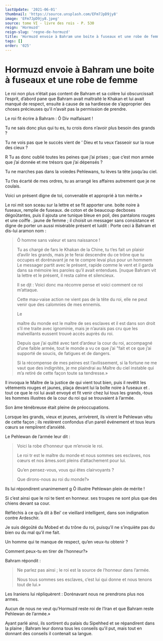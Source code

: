 ```yaml
---
lastUpdate: '2021-06-01'
thumbnail: 'https://source.unsplash.com/EFm7JpD9jy8'
image: 'EFm7JpD9jy8.jpeg'
source: tome VI - livre des rois - P. 530
reign: 'Hormuzd'
reign-slug: 'regne-de-hormuzd'
title: 'Hormuzd envoie à Bahram une boite à fuseaux et une robe de femme | Le Livre des Rois | Shâhnâmeh'
tags: []
order: '025'
---
```


# Hormuzd envoie à Bahram une boite à fuseaux et une robe de femme

Le roi non plus n’était pas content de Bahram et sa colère lui obscurcissait l’esprit, d’abord pane que Bahram avait maltraité le Khakan et lui avait manqué de respect, ensuite à cause de sa hardiesse de s’approprier des choses précieuses qu’il n’avait pas la permission de prendre.

Le roi fit écrire à Bahram : Ô Div malfaisant !

Tu ne sais donc plus qui tu es, tu crois dons n’avoir plus besoin des grands ?

Tu ne vois pas que le succès vient de ’ Dieu et tu veux t’asseoir sur la roue des cieux ?

R Tu as donc oublié toutes les peines que j’ai prises ; que c’est mon armée que j’ai donnée et me trésors que j’ai dépensés ?

Tu ne marches pas dans la voiedes Pehlewans, tu lèves ta tête jusqu’au ciel.

Tu t’es écarté de mes ordres, tu as arrangé les affaires autrement que je ne coulais.

Voici un présent digne de toi, convenable et approprié à ton mérite.»

Le roi mit son sceau sur la lettre et se fit apporter une. boite noire à fuseaux, remplie de fuseaux. de coton et de beaucoup decboses dégoûtantes, puis il ajouta une tunique bleue en poil, des pantalons rouges et une coiffe
. jaune de femme ; il choisit un messager sans consistance et digne de porter un aussi misérable présent et luidit : Porte ceci à Bahram et dis-lui aramon nom :

> Ô homme sans valeur et sans naissance !
>
> Tu as chargé de fars le Khakan de la Chine, tu t’es fait un plaisir d’avilir les grands, mais je te ferai descendre du ce trône que tu occupes et dorénavant je ne te compre levai plus pour un hommem Le messager partit avec le présent, rapide comme le vent et il garda dans sa mémoire les paroles qu’il avait entendues.
[nuque Bahram vit la lettre et le présent, il resta calme et silencieux.
>
> Il se djt : Voici donc ma récomre pense et voici comment ce roi m’attaque.
>
> Cette mau-vaise action ne vient pas de la tête du roi, elle ne peut venir que des calomnies de mes ennemis.
>
> Le
>
> maître du monde est le maître de ses esclaves et il est dans son droit s’il me traite avec ignominie, mais je n’aurais pas cru que les malveillants eussent trouvé accès auprès du roi.
>
> Depuis que j’ai quitté avec tant d’ardeur la cour du roi, accompagné d’une faible armée, tout le monde a vu ce que j’ai
"fait et ce que j’ai supporté de soucis, de fatigues et de dangers.
>
> Si la récompense de mes peines est l’avilissement, si la fortune ne me vaut que des indignités, je me plaindrai au Maître du ciel instable qui m’a retiré de cette façon toute sa tendresse.»

Il invoqua le Maître de la justice de qui vient tout bien, puis il revêtit les vêtements rouges et jaunes, plaça devant lui la boîte noire à fuseaux et .
tout ce que le roi lui avait envoyé et fit venir chez lui tous les grands,-tous les hommes illustres de la cour du roi qui se trouvaient à l’armée.

Son âme ténébreuse était pleine de préoccupations.

Lorsque les grands, vieux et jeunes, arrivèrent, ils virent le Pehlewan vêtu de cette façon ; ils restèrent confondus d’un pareil événement et tous leurs cœurs se remplirent d’anxiété.

Le Pehlewan de l’armée leur dit :

> Voici la robe d’honneur que m’envoie le roi.
>
> Le roi tr est le maître du monde et nous sommes ses esclaves, nos cœurs et nos âmes.sont pleins d’attachement pour lui.
>
> Qu’en pensez-vous, vous qui êtes clairvoyants ?
>
> Que dirons-nous au roi du monde?»

Ils lui répondirent unanimement g Ô illustre Pehlewan plein de mérite !

Si c’est ainsi que le roi te tient en honneur. ses troupes ne sont plus que des chiens devant sa cour.

Réfléchis à ce qu’a dit à Bei’ ce vieillard intelligent, dans son indignation contre Ardeschir.

Je suis dégoûté du Mobed et du trône du roi, puisqu’il ne s’inquiète pas du bien ou du mal qu’il me fait.

Un homme qui te manque de respect, qu’en veux-tu obtenir ?

Comment peux-tu en tirer de l’honneur?»

Bahram répondit :

> Ne parlez pas ainsi ; le roi est la source de l’honneur dans l’armée.
>
> Nous tous sommes ses esclaves, c’est lui qui donne et nous tenons tout de lui.»

Les Iraniens lui répliquèrent : Dorénavant nous ne prendrons plus nos armes.

Aucun de nous ne veut qu’Hormuzd reste roi de l’Iran et que Bahram reste Pehlewan de l’armée.»

Ayant parlé ainsi, ils sortirent du palais du Sipehhed et se répandirent dans la plaine ; Bahram leur donna tous les conseils qu’il put, mais tout en donnant des conseils il contenait sa langue.
